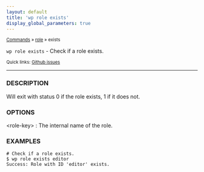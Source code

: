 ```yaml
---
layout: default
title: 'wp role exists'
display_global_parameters: true
---
```


<small>[Commands](/commands/) &raquo; [role](/commands/role/) &raquo; exists</small>

`wp role exists` - Check if a role exists.

<small>Quick links: <a href="https://github.com/wp-cli/wp-cli/issues?q=is%3Aopen+label%3Acommand%3Arole-exists+sort%3Aupdated-desc">Github issues</a></small>

<hr />

### DESCRIPTION

Will exit with status 0 if the role exists, 1 if it does not.

### OPTIONS

&lt;role-key&gt;
: The internal name of the role.

### EXAMPLES

    # Check if a role exists.
    $ wp role exists editor
    Success: Role with ID 'editor' exists.



